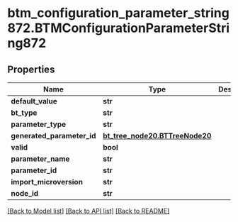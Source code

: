 # btm_configuration_parameter_string872.BTMConfigurationParameterString872

## Properties
Name | Type | Description | Notes
------------ | ------------- | ------------- | -------------
**default_value** | **str** |  | [optional] 
**bt_type** | **str** |  | [optional] 
**parameter_type** | **str** |  | [optional] 
**generated_parameter_id** | [**bt_tree_node20.BTTreeNode20**](BTTreeNode20.md) |  | [optional] 
**valid** | **bool** |  | [optional] 
**parameter_name** | **str** |  | [optional] 
**parameter_id** | **str** |  | [optional] 
**import_microversion** | **str** |  | [optional] 
**node_id** | **str** |  | [optional] 

[[Back to Model list]](../README.md#documentation-for-models) [[Back to API list]](../README.md#documentation-for-api-endpoints) [[Back to README]](../README.md)


